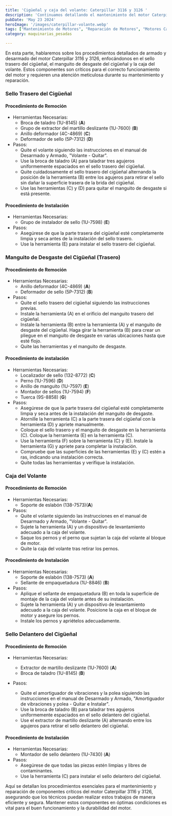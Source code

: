 ```yaml
---
title: 'Cigüeñal y caja del volante: Caterpillar 3116 y 3126 '
description: 'Continuamos detallando el mantenimiento del motor Caterpillar 3116 y 3126, enfocándonos en el sello y manguito trasero del cigüeñal, y la caja del volante'
pubDate: 'May 23 2024'
heroImage: '/images/caterpillar-volante.webp'
tags: ["Mantenimiento de Motores", "Reparación de Motores", "Motores Caterpillar", "Cigüeñal y Volante"]
category: maquinarias_pesadas

---
```

En esta parte, hablaremos sobre los procedimientos detallados de armado y desarmado del motor Caterpillar 3116 y 3126, enfocándonos en el sello trasero del cigüeñal, el manguito de desgaste del cigüeñal y la caja del volante. Estos componentes son críticos para el correcto funcionamiento del motor y requieren una atención meticulosa durante su mantenimiento y reparación.
### Sello Trasero del Cigüeñal
#### Procedimiento de Remoción
- Herramientas Necesarias:
    - Broca de taladro (1U-8145) (**A**)
    - Grupo de extractor del martillo deslizante (1U-7600) (**B**)
    - Anillo deformador (4C-4869) (**C**)
    - Deformador de sello (5P-7312) (**D**)
- Pasos:
    - Quite el volante siguiendo las instrucciones en el manual de Desarmado y Armado, "Volante - Quitar".
    - Use la broca de taladro (A) para taladrar tres agujeros uniformemente espaciados en el sello trasero del cigüeñal.
    - Quite cuidadosamente el sello trasero del cigüeñal alternando la posición de la herramienta (B) entre los agujeros para retirar el sello sin dañar la superficie trasera de la brida del cigüeñal.
    - Use las herramientas (C) y (D) para quitar el manguito de desgaste si está presente.
#### Procedimiento de Instalación
- Herramientas Necesarias:
    - Grupo de instalador de sello (1U-7598) (**E**)
- Pasos:
    - Asegúrese de que la parte trasera del cigüeñal esté completamente limpia y seca antes de la instalación del sello trasero.
    - Use la herramienta (E) para instalar el sello trasero del cigüeñal.
### Manguito de Desgaste del Cigüeñal (Trasero)
#### Procedimiento de Remoción
- Herramientas Necesarias:
    - Anillo deformador (4C-4869) (**A**)
    - Deformador de sello (5P-7312) (**B**)
- Pasos:
    - Quite el sello trasero del cigüeñal siguiendo las instrucciones previas.
    - Instale la herramienta (A) en el orificio del manguito trasero del cigüeñal.
    - Instale la herramienta (B) entre la herramienta (A) y el manguito de desgaste del cigüeñal. Haga girar la herramienta (B) para crear un pliegue en el manguito de desgaste en varias ubicaciones hasta que esté flojo.
    - Quite las herramientas y el manguito de desgaste.
#### Procedimiento de instalación
- Herramientas Necesarias:
    - Localizador de sello (132-8772) (**C**)
    - Perno (1U-7596) (**D**)
    - Anillo de manguito (1U-7597) (**E**)
    - Montador de sellos (1U-7594) (**F**)
    - Tuerca (9S-8858) (**G**)
- Pasos:
    - Asegúrese de que la parte trasera del cigüeñal esté completamente limpia y seca antes de la instalación del manguito de desgaste.
    - Atornille la herramienta (C) a la parte trasera del cigüeñal con la herramienta (D) y apriete manualmente.
    - Coloque el sello trasero y el manguito de desgaste en la herramienta (C). Coloque la herramienta (E) en la herramienta (C).
    - Use la herramienta (F) sobre la herramienta (C) y (E). Instale la herramienta (G) y apriete para completar la instalación.
    - Compruebe que las superficies de las herramientas (E) y (C) estén a ras, indicando una instalación correcta.
    - Quite todas las herramientas y verifique la instalación.
### Caja del Volante
#### Procedimiento de Remoción
- Herramientas Necesarias:
    - Soporte de eslabón (138-7573)(**A**)
- Pasos:
    - Quite el volante siguiendo las instrucciones en el manual de Desarmado y Armado, "Volante - Quitar".
    - Sujete la herramienta (A) y un dispositivo de levantamiento adecuado a la caja del volante.
    - Saque los pernos y el perno que sujetan la caja del volante al bloque de motor.
    - Quite la caja del volante tras retirar los pernos.
#### Procedimiento de Instalación
- Herramientas Necesarias:
    - Soporte de eslabón (138-7573) (**A**)
    - Sellante de empaquetadura (1U-8846) (**B**)
- Pasos:
    - Aplique el sellante de empaquetadura (B) en toda la superficie de montaje de la caja del volante antes de su instalación.
    - Sujete la herramienta (A) y un dispositivo de levantamiento adecuado a la caja del volante. Posicione la caja en el bloque de motor y asegure los pernos.
    - Instale los pernos y apriételos adecuadamente.
### Sello Delantero del Cigüeñal
#### Procedimiento de Remoción
- Herramientas Necesarias:
    - Extractor de martillo deslizante (1U-7600) (**A**)
    - Broca de taladro (1U-8145) (**B**)
- Pasos:

    - Quite el amortiguador de vibraciones y la polea siguiendo las instrucciones en el manual de Desarmado y Armado, "Amortiguador de vibraciones y polea - Quitar e Instalar".
    - Use la broca de taladro (B) para taladrar tres agujeros uniformemente espaciados en el sello delantero del cigüeñal.
    - Use el extractor de martillo deslizante (A) alternando entre los agujeros para retirar el sello delantero del cigüeñal.
#### Procedimiento de Instalación
- Herramientas Necesarias:
    - Montador de sello delantero (1U-7430) (**A**)
- Pasos:
    - Asegúrese de que todas las piezas estén limpias y libres de contaminantes.
    - Use la herramienta (C) para instalar el sello delantero del cigüeñal.

Aquí se detallan los procedimientos esenciales para el mantenimiento y reparación de componentes críticos del motor Caterpillar 3116 y 3126, asegurando que los técnicos puedan realizar estos trabajos de manera eficiente y segura. Mantener estos componentes en óptimas condiciones es vital para el buen funcionamiento y la durabilidad del motor.